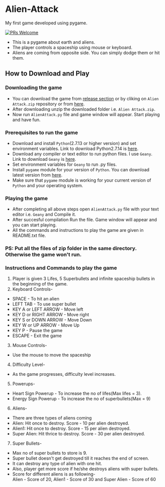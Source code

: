 # Alien-Attack
My first game developed using pygame.

[![PRs Welcome](https://img.shields.io/badge/PRs-welcome-brightgreen.svg?style=flat-square)](http://makeapullrequest.com)


- This is a pygame about earth and aliens.
- The player controls a spaceship using mouse or keyboard. 
- Aliens are coming from opposite side. You can simply dodge them or hit them. 

## How to Download and Play

### Downloading the game
- You can download the game from [release section](https://github.com/vichitr/Alien-Attack/releases) or by cliking on `Alien Attack.zip` repository or from [here](https://github.com/vichitr/Alien-Attack/raw/master/Alien%20Attack.zip).
- After downloading unzip the downloaded folder i.e. `Alien Attack.zip`.
- Now run `AlienAttack.py` file and game window will appear. Start playing and have fun.

### Prerequisites to run the game
- Download and install `Python`(2.7.13 or higher version) and set environment variables. Link to download Python2.7.14 is [here](https://www.python.org/ftp/python/2.7.14/python-2.7.14.msi).
- Download any compiler or text editor to run python files. I use `Geany`. Link to download `Geany` is [here](http://download.geany.org/geany-1.31_setup.exe).
- Set environment variables for `Geany` to run .py files.
- Install `pygame` module for your version of `Python`. You can download latest version from [here](https://pypi.python.org/packages/61/06/3c25051549c252cc6fde01c8aeae90b96831370884504fe428a623316def/pygame-1.9.3.tar.gz#md5=ac744ea6952b68d5f2b6d02a6d8e836c).
- Make sure that `pygame` module is working for your current version of `Python` and your operating system.

### Playing the game
- After completing all above steps open `AlienAttack.py` file with your text editor i.e. `Geany` and Compile it.
- After succesful compilation Run the file. Game window will appear and you can start playing.
- All the commands and instructions to play the game are given in README.txt file.

### PS: Put all the files of zip folder in the same directory. Otherwise the game won't run.

### Instructions and Commands to play the game
1. Player is given 3 Lifes, 5 Superbullets and infinite spaceship bullets in the beginning of the game.   
2. Keyboard Controls-
- SPACE - To hit an alien
- LEFT TAB - To use super bullet
- KEY A or LEFT ARROW - Move left
- KEY D or RIGHT ARROW - Move right 
- KEY S or DOWN ARROW - Move Down
- KEY W or UP ARROW - Move Up
- KEY P - Pause the game
- ESCAPE - Exit the game
3. Mouse Controls-
- Use the mouse to move the spaceship
4. Difficulty Level-
- As the game progresses, difficulty level increases.
5. Powerups-
- Heart Sign Powerup - To increase the no of lifes(Max lifes = 3). 
- Energy Sign Powerup - To increase the no  of superbullets(Max = 9)
6. Aliens-  
- There are three types of aliens coming
- Alien: Hit once to destroy. Score - 10 per alien destroyed.
- Alien1: Hit once to destroy. Score - 15 per alien destroyed.
- Super Alien: Hit thrice to destroy. Score - 30 per alien destroyed.
7. Super Bullets-
- Max no of super bullets to store is 9.
- Super bullet doesn't get destroyed till it reaches the end of screen.
- It can destroy any type of alien with one hit.
- Also, player get more score if he/she destroys aliens with super bullets. 
- Score for different aliens is as following-  
  Alien - Score of 20, Alien1 - Score of 30 and Super Alien - Score of 60
